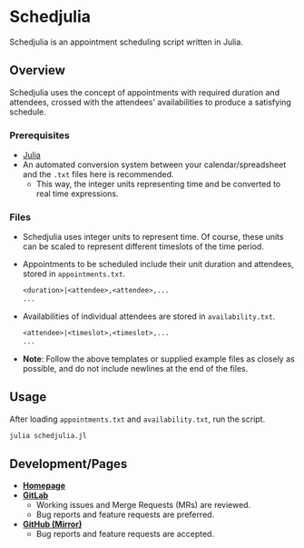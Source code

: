 # Schedjulia

Schedjulia is an appointment scheduling script written in Julia.

## Overview

Schedjulia uses the concept of appointments with required duration and attendees, crossed with the attendees' availabilities to produce a satisfying schedule.

### Prerequisites

- [Julia](https://julialang.org/)
- An automated conversion system between your calendar/spreadsheet and the `.txt` files here is recommended.
  - This way, the integer units representing time and be converted to real time expressions.

### Files

- Schedjulia uses integer units to represent time. Of course, these units can be scaled to represent different timeslots of the time period.
- Appointments to be scheduled include their unit duration and attendees, stored in `appointments.txt`.

  ```txt
  <duration>|<attendee>,<attendee>,...
  ...
  ```

- Availabilities of individual attendees are stored in `availability.txt`.

  ```txt
  <attendee>|<timeslot>,<timeslot>,...
  ...
  ```

- **Note**: Follow the above templates or supplied example files as closely as possible, and do not include newlines at the end of the files.

## Usage

After loading `appointments.txt` and `availability.txt`, run the script.

```sh
julia schedjulia.jl
```

## Development/Pages

- [**Homepage**](https://leglesslamb.gitlab.io/post/schedjulia)
- [**GitLab**](https://gitlab.com/leglesslamb/schedjulia)
  - Working issues and Merge Requests (MRs) are reviewed.
  - Bug reports and feature requests are preferred.
- [**GitHub (Mirror)**](https://github.com/leglesslamb/schedjulia)
  - Bug reports and feature requests are accepted.
